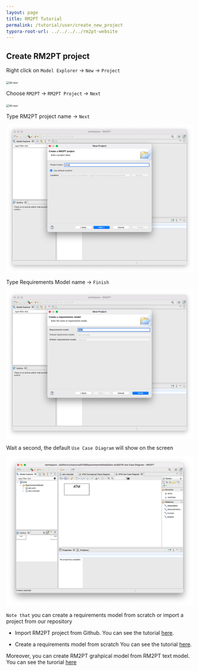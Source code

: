 ```yaml
---
layout: page
title: RM2PT Tutorial
permalink: /tutorial/user/create_new_project
typora-root-url: ../../../../rm2pt-website
---
```


## Create RM2PT project

Right click on `Model Explorer` -> `New` -> `Project`

<img src="/imgs/createproject1.png" alt="Alt text" style="zoom:50%;" />

Choose `RM2PT` -> `RM2PT Project` -> `Next`

<img src="/imgs/createproject2.png" alt="Alt text" style="zoom:50%;" />

Type RM2PT project name -> `Next`

<img src="/imgs/create_new_project_wizard/image-20211021015756249.png" alt="image-20211021015756249" style="zoom:50%;" />

Type Requirements Model name -> `Finish`

<img src="/imgs/create_new_project_wizard/image-20211021015817173.png" alt="image-20211021015817173" style="zoom:50%;" />

Wait a second, the default `Use Case Diagram` will show on the screen

<img src="/imgs/create_new_project_wizard/image-20211021015911374.png" alt="image-20211021015911374" style="zoom:50%;" />

`Note that` you can create a requirements model from scratch or import a project from our repository

* Import RM2PT project from Github. You can see the tutorial [here](/tutorial/user/import_rm2pt_project).

* Create a requirements model from scratch  You can see the tutorial [here](/tutorial/user/import_rm2pt_project).

Moreover, you can create RM2PT grahpical model from RM2PT text model. You can see the turorial [here](/tutorial/user/create_new_project_from_text_model)

